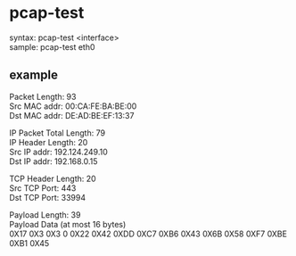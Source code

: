 pcap-test
=====

syntax: pcap-test \<interface\>  
sample: pcap-test eth0

## example
Packet Length: 93     
Src MAC addr: 00:CA:FE:BA:BE:00    
Dst MAC addr: DE:AD:BE:EF:13:37    

IP Packet Total Length: 79  
IP Header Length: 20   
Src IP addr: 192.124.249.10    
Dst IP addr: 192.168.0.15    

TCP Header Length: 20    
Src TCP Port: 443    
Dst TCP Port: 33994    

Payload Length: 39    
Payload Data (at most 16 bytes)    
0X17 0X3 0X3 0 0X22 0X42 0XDD 0XC7 0XB6 0X43 0X6B 0X58 0XF7 0XBE 0XB1 0X45    
